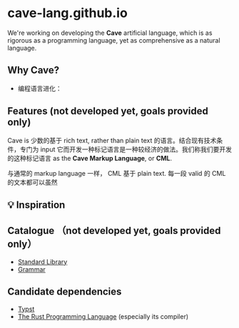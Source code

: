 # cave-lang.github.io
We're working on developing the **Cave** artificial
language, which is as rigorous as a programming
language, yet as comprehensive as a natural language.

## Why Cave?
- 编程语言进化：

## Features (not developed yet, goals provided only)
Cave is 少数的基于 rich text, rather than plain text 的语言。结合现有技术条件，专门为 input 它而开发一种标记语言是一种较经济的做法。我们称我们要开发的这种标记语言
as the **Cave Markup Language**, or **CML**.

与通常的 markup language 一样， CML 基于 plain text.
每一段 valid 的 CML 的文本都可以虽然

## 💡 Inspiration

## Catalogue （not developed yet, goals provided only）
- [Standard Library](standard-library/)
- [Grammar](grammar/)

## Candidate dependencies
- [Typst](https://typst.app/)
- [The Rust Programming Language](https://github.com/rust-lang/rust/)
(especially its compiler)
